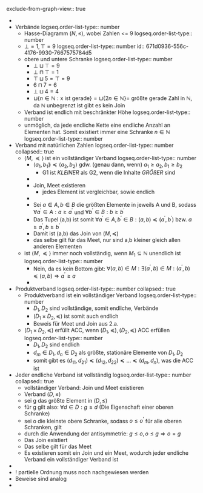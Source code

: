 exclude-from-graph-view:: true

-
- Verbände
  logseq.order-list-type:: number
	- Hasse-Diagramm $(N,\leq)$, wobei Zahlen <= 9
	  logseq.order-list-type:: number
	- $\bot=1,\top=9$
	  logseq.order-list-type:: number
	  id:: 671d0936-556c-4176-9930-7667575784d5
	- obere und untere Schranke
	  logseq.order-list-type:: number
		- $\bot\sqcup\top=9$
		- $\bot\sqcap\top=1$
		- $\top\sqcup5=\top=9$
		- $6\sqcap7=6$
		- $\bot\sqcup4=4$
		- $\sqcup\lbrace n\in\mathbb{N}:\text{x ist gerade}\rbrace=\sqcup\lbrace2n\in\mathbb{N}\rbrace=$ größte gerade Zahl in $\mathbb{N}$, da $\mathbb{N}$ unbegrenzt ist gibt es kein Join
	- Verband ist endlich mit beschränkter Höhe
	  logseq.order-list-type:: number
	- unmöglich, da jede endliche Kette eine endliche Anzahl an Elementen hat. Somit existiert immer eine Schranke $n\in\mathbb{N}$
	  logseq.order-list-type:: number
- Verband mit natürlichen Zahlen
  logseq.order-list-type:: number
  collapsed:: true
	- $\langle M,\preceq\rangle$ ist ein vollständiger Verband
	  logseq.order-list-type:: number
		- $\langle a_1,b_1\rang\preceq\langle a_2,b_2\rangle$ gdw. (genau dann, wenn) $a_1\geq a_2,b_1\geq b_2$
			- G1 ist *KLEINER* als G2, wenn die Inhalte *GRÖßER* sind
		-
		- Join, Meet existieren
			- jedes Element ist vergleichbar, sowie endlich
		-
		- Sei $a\in A,b\in B$ die größten Elemente in jeweils A und B, sodass $\forall a^{\prime}\in A:a\geq a^{\prime}$ und $\forall b^{\prime}\in B:b\geq b^{\prime}$
		- Das Tupel (a,b) ist somit $\forall a^{\prime}\in A,b^{\prime}\in B:(a,b)\preceq(a^{\prime},b^{\prime})$ bzw. $a\geq a^{\prime},b\geq b^{\prime}$
		- Damit ist (a,b) das Join von $(M,\preceq)$
		- das selbe gilt für das Meet, nur sind a,b kleiner gleich allen anderen Elementen
	- ist $\langle M,\preceq\rangle$ immer noch vollständig, wenn $M_1\subseteq\mathbb{N}$ unendlich ist
	  logseq.order-list-type:: number
		- Nein, da es kein Bottom gibt: $\forall(a,b)\in M:\exists(a^{\prime},b)\in M:(a^{\prime},b)\preceq(a,b)\Rightarrow a^{\prime}\geq a$
		-
- Produktverband
  logseq.order-list-type:: number
  collapsed:: true
	- Produktverband ist ein vollständiger Verband
	  logseq.order-list-type:: number
		- $D_1,D_2$ sind vollständige, somit endliche, Verbände
		- $(D_1\times D_2,\preceq)$ ist somit auch endlich
		- Beweis für Meet und Join aus 2.a.
	- $(D_1\times D_2,\preceq)$ erfüllt ACC, wenn $(D_1,\preceq),(D_2,\preceq)$ ACC erfüllen
	  logseq.order-list-type:: number
		- $D_1,D_2$ sind endlich
		- $d_{m}\in D_1,d_{n}\in D_2$ als größte, stationäre Elemente von $D_1,D_2$
		- somit gibt es $(d_{11},d_{21})\preceq(d_{12},d_{22})\preceq...\preceq(d_{m},d_{n})$, was die ACC ist
- Jeder endliche Verband ist vollständig
  logseq.order-list-type:: number
  collapsed:: true
	- vollständiger Verband: Join und Meet existieren
	- Verband $(D,\leq)$
	- sei g das größte Element in $(D,\leq)$
	- für g gilt also: $\forall d\in D:g\geq d$ (Die Eigenschaft einer oberen Schranke)
	- sei o die kleinste obere Schranke, sodass $o\leq o^{\prime}$ für alle oberen Schranken, gilt
	- durch die Anwendung der antisymmetrie: $g\leq o,o\leq g\Rightarrow o=g$
	- Das Join existiert
	- Das selbe gilt für das Meet
	- Es existieren somit ein Join und ein Meet, wodurch jeder endliche Verband ein vollständiger Verband ist
-
- ! partielle Ordnung muss noch nachgewiesen werden
- Beweise sind analog
-